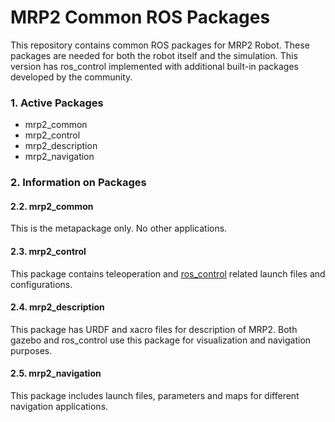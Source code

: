 # MRP2 Common ROS Packages #

This repository contains common ROS packages for MRP2 Robot. These packages are needed for both the robot itself and the simulation. This version has ros_control implemented with additional built-in packages developed by the community.

### 1. Active Packages ###

* mrp2_common
* mrp2_control
* mrp2_description
* mrp2_navigation

### 2. Information on Packages ###

#### 2.2. mrp2_common ####
This is the metapackage only. No other applications.

#### 2.3. mrp2_control ####
This package contains teleoperation and [ros_control](http://wiki.ros.org/ros_control) related launch files and configurations.

#### 2.4. mrp2_description ####
This package has URDF and xacro files for description of MRP2. Both gazebo and ros_control use this package for visualization and navigation purposes.

#### 2.5. mrp2_navigation ####
This package includes launch files, parameters and maps for different navigation applications.
